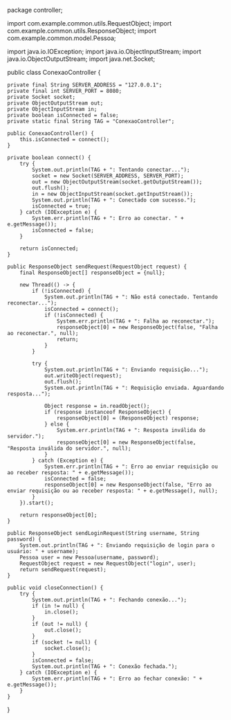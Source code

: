 package controller;

import com.example.common.utils.RequestObject;
import com.example.common.utils.ResponseObject;
import com.example.common.model.Pessoa;

import java.io.IOException;
import java.io.ObjectInputStream;
import java.io.ObjectOutputStream;
import java.net.Socket;

public class ConexaoController {

    private final String SERVER_ADDRESS = "127.0.0.1";
    private final int SERVER_PORT = 8080;
    private Socket socket;
    private ObjectOutputStream out;
    private ObjectInputStream in;
    private boolean isConnected = false;
    private static final String TAG = "ConexaoController";

    public ConexaoController() {
        this.isConnected = connect();
    }

    private boolean connect() {
        try {
            System.out.println(TAG + ": Tentando conectar...");
            socket = new Socket(SERVER_ADDRESS, SERVER_PORT);
            out = new ObjectOutputStream(socket.getOutputStream());
            out.flush();
            in = new ObjectInputStream(socket.getInputStream());
            System.out.println(TAG + ": Conectado com sucesso.");
            isConnected = true;
        } catch (IOException e) {
            System.err.println(TAG + ": Erro ao conectar. " + e.getMessage());
            isConnected = false;
        }

        return isConnected;
    }

    public ResponseObject sendRequest(RequestObject request) {
        final ResponseObject[] responseObject = {null};

        new Thread(() -> {
            if (!isConnected) {
                System.out.println(TAG + ": Não está conectado. Tentando reconectar...");
                isConnected = connect();
                if (!isConnected) {
                    System.err.println(TAG + ": Falha ao reconectar.");
                    responseObject[0] = new ResponseObject(false, "Falha ao reconectar.", null);
                    return;
                }
            }

            try {
                System.out.println(TAG + ": Enviando requisição...");
                out.writeObject(request);
                out.flush();
                System.out.println(TAG + ": Requisição enviada. Aguardando resposta...");

                Object response = in.readObject();
                if (response instanceof ResponseObject) {
                    responseObject[0] = (ResponseObject) response;
                } else {
                    System.err.println(TAG + ": Resposta inválida do servidor.");
                    responseObject[0] = new ResponseObject(false, "Resposta inválida do servidor.", null);
                }
            } catch (Exception e) {
                System.err.println(TAG + ": Erro ao enviar requisição ou ao receber resposta: " + e.getMessage());
                isConnected = false;
                responseObject[0] = new ResponseObject(false, "Erro ao enviar requisição ou ao receber resposta: " + e.getMessage(), null);
            }
        }).start();

        return responseObject[0];
    }

    public ResponseObject sendLoginRequest(String username, String password) {
        System.out.println(TAG + ": Enviando requisição de login para o usuário: " + username);
        Pessoa user = new Pessoa(username, password);
        RequestObject request = new RequestObject("login", user);
        return sendRequest(request);
    }

    public void closeConnection() {
        try {
            System.out.println(TAG + ": Fechando conexão...");
            if (in != null) {
                in.close();
            }
            if (out != null) {
                out.close();
            }
            if (socket != null) {
                socket.close();
            }
            isConnected = false;
            System.out.println(TAG + ": Conexão fechada.");
        } catch (IOException e) {
            System.err.println(TAG + ": Erro ao fechar conexão: " + e.getMessage());
        }
    }
}
